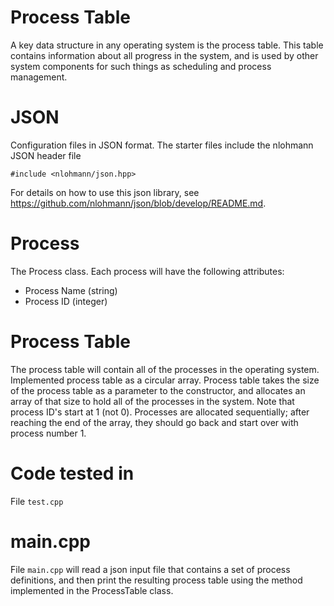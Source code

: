 # Process Table
A key data structure in any operating system is the process table. This table contains information about all progress in the system, and is used by other system components for such things as scheduling and process management.
# JSON
Configuration files in JSON format. The starter files include the nlohmann JSON header file
```
#include <nlohmann/json.hpp>
```
For details on how to use this json library, see https://github.com/nlohmann/json/blob/develop/README.md. 
# Process
The Process class. Each process will have the following attributes:
* Process Name (string) 
* Process ID (integer) 

# Process Table
The process table will contain all of the processes in the operating system. Implemented process table as a circular array. Process table takes the size of the process table as a parameter to the constructor, and allocates an array of that size to hold all of the processes in the system. Note that process ID's start at 1 (not 0). Processes are allocated sequentially; after reaching the end of the array, they should go back and start over with process number 1.

# Code tested in
File `test.cpp` 

# main.cpp
File `main.cpp` will read a json input file that contains a set of process definitions, and then print the resulting process table using the method implemented in the ProcessTable class.
